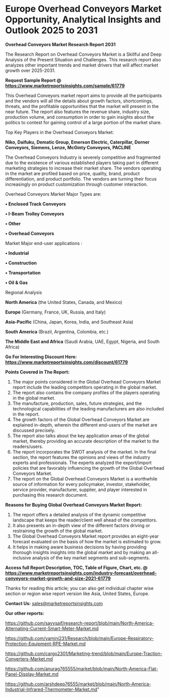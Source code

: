 # Europe Overhead Conveyors Market Opportunity, Analytical Insights and Outlook 2025 to 2031

<strong>Overhead Conveyors Market Research Report 2031</strong>

The Research Report on Overhead Conveyors Market is a Skillful and Deep Analysis of the Present Situation and Challenges. This research report also analyzes other important trends and market drivers that will affect market growth over 2025-2031.

<strong>Request Sample Report @ <a href=https://www.marketreportsinsights.com/sample/61779>https://www.marketreportsinsights.com/sample/61779</a></strong>

This Overhead Conveyors market report aims to provide all the participants and the vendors will all the details about growth factors, shortcomings, threats, and the profitable opportunities that the market will present in the near future. The report also features the revenue share, industry size, production volume, and consumption in order to gain insights about the politics to contest for gaining control of a large portion of the market share.

Top Key Players in the Overhead Conveyors Market:

<strong>Niko, Daifuku, Dematic Group, Emerson Electric, Caterpillar, Dorner Conveyors, Siemens, Lenze, McGinty Conveyors, PACLINE</strong>

The Overhead Conveyors Industry is severely competitive and fragmented due to the existence of various established players taking part in different marketing strategies to increase their market share. The vendors operating in the market are profiled based on price, quality, brand, product differentiation, and product portfolio. The vendors are turning their focus increasingly on product customization through customer interaction.

Overhead Conveyors Market Major Types are:

<strong>• Enclosed Track Conveyors

• I-Beam Trolley Conveyors

• Other

• Overhead Conveyors</strong>

Market Major end-user applications :

<strong>• Industrial

• Construction

• Transportation

• Oil & Gas</strong>

Regional Analysis

</u><strong><b>North America</b></strong> (the United States, Canada, and Mexico)

<strong><b>Europe </b></strong>(Germany, France, UK, Russia, and Italy)

<strong><b>Asia-Pacific</b></strong> (China, Japan, Korea, India, and Southeast Asia)

<strong><b>South America</b></strong> (Brazil, Argentina, Colombia, etc.)

<strong><b>The Middle East and Africa</b></strong> (Saudi Arabia, UAE, Egypt, Nigeria, and South Africa)

<strong>Go For Interesting Discount Here: <a href=https://www.marketreportsinsights.com/discount/61779>https://www.marketreportsinsights.com/discount/61779</a></strong>

<strong>Points Covered in The Report:</strong>
<ol>
  <li>The major points considered in the Global Overhead Conveyors Market report include the leading competitors operating in the global market.</li>
  <li>The report also contains the company profiles of the players operating in the global market.</li>
  <li>The manufacture, production, sales, future strategies, and the technological capabilities of the leading manufacturers are also included in the report.</li>
  <li>The growth factors of the Global Overhead Conveyors Market are explained in-depth, wherein the different end-users of the market are discussed precisely.</li>
  <li>The report also talks about the key application areas of the global market, thereby providing an accurate description of the market to the readers/users.</li>
  <li>The report incorporates the SWOT analysis of the market. In the final section, the report features the opinions and views of the industry experts and professionals. The experts analyzed the export/import policies that are favorably influencing the growth of the Global Overhead Conveyors Market.</li>
  <li>The report on the Global Overhead Conveyors Market is a worthwhile source of information for every policymaker, investor, stakeholder, service provider, manufacturer, supplier, and player interested in purchasing this research document.</li>
</ol>
<strong>Reasons for Buying Global Overhead Conveyors Market Report:</strong>

<ol>
  <li>The report offers a detailed analysis of the dynamic competitive landscape that keeps the reader/client well ahead of the competitors.</li>
  <li>It also presents an in-depth view of the different factors driving or restraining the growth of the global market.</li>
  <li>The Global Overhead Conveyors Market report provides an eight-year forecast evaluated on the basis of how the market is estimated to grow.</li>
  <li>It helps in making aware business decisions by having providing thorough insights insights into the global market and by making an all-inclusive analysis of the key market segments and sub-segments.</li>
</ol>
<strong>Access full Report Description, TOC, Table of Figure, Chart, etc. @ <a href=https://www.marketreportsinsights.com/industry-forecast/overhead-conveyors-market-growth-and-size-2021-61779>https://www.marketreportsinsights.com/industry-forecast/overhead-conveyors-market-growth-and-size-2021-61779</a></strong>


Thanks for reading this article; you can also get individual chapter wise section or region wise report version like Asia, United States, Europe.

<strong>Contact Us:</strong>
sales@marketreportsinsights.com

<strong>Our other reports:</strong>

<a href=https://github.com/sayysaif/research-report/blob/main/North-America-Alternating-Current-Smart-Meter-Market.md>https://github.com/sayysaif/research-report/blob/main/North-America-Alternating-Current-Smart-Meter-Market.md</a>

<a href=https://github.com/yamini231/Research/blob/main/Europe-Respiratory-Protection-Equipment-RPE-Market.md>https://github.com/yamini231/Research/blob/main/Europe-Respiratory-Protection-Equipment-RPE-Market.md</a>

<a href=https://github.com/cargo2301/Marketing-trend/blob/main/Europe-Traction-Converters-Market.md>https://github.com/cargo2301/Marketing-trend/blob/main/Europe-Traction-Converters-Market.md</a>

<a href=https://github.com/anurag765555/market/blob/main/North-America-Flat-Panel-Display-Market.md>https://github.com/anurag765555/market/blob/main/North-America-Flat-Panel-Display-Market.md</a>

<a href=https://github.com/arshdeep76555/market/blob/main/North-America-Industrial-Infrared-Thermometer-Market.md>https://github.com/arshdeep76555/market/blob/main/North-America-Industrial-Infrared-Thermometer-Market.md</a>"
